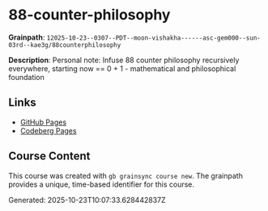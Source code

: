 # 88-counter-philosophy

**Grainpath**: `12025-10-23--0307--PDT--moon-vishakha------asc-gem000--sun-03rd--kae3g/88counterphilosophy`

**Description**: Personal note: Infuse 88 counter philosophy recursively everywhere, starting now == 0 + 1 - mathematical and philosophical foundation

## Links

- [GitHub Pages](https://kae3g.github.io/grainkae3g/12025-10-23--0307--PDT--moon-vishakha------asc-gem000--sun-03rd--kae3g/88counterphilosophy/)
- [Codeberg Pages](https://kae3g.codeberg.page/grainkae3g/12025-10-23--0307--PDT--moon-vishakha------asc-gem000--sun-03rd--kae3g/88counterphilosophy/)

## Course Content

This course was created with `gb grainsync course new`.
The grainpath provides a unique, time-based identifier for this course.

Generated: 2025-10-23T10:07:33.628442837Z

